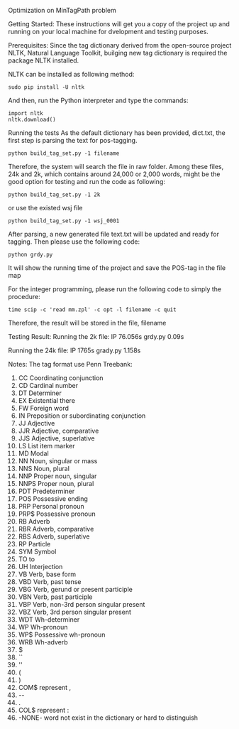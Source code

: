 Optimization on MinTagPath problem

Getting Started:
These instructions will get you a copy of the project up and running on your local machine for dvelopment and testing purposes.

Prerequisites:
Since the tag dictionary derived from the open-source project NLTK, Natural Language Toolkit, builging new tag dictionary is required the package NLTK installed.

NLTK can be installed as following method:
```
sudo pip install -U nltk
```
And then, run the Python interpreter and type the commands:
```
import nltk
nltk.download()
```
Running the tests
As the default dictionary has been provided, dict.txt, the first step is parsing the text for pos-tagging.
```
python build_tag_set.py -1 filename
```
Therefore, the system will search the file in raw folder. Among these files, 24k and 2k, which contains around 24,000 or 2,000 words, might be the good option for testing and run the code as following:
```
python build_tag_set.py -1 2k
```
or use the existed wsj file
```
python build_tag_set.py -1 wsj_0001
```
After parsing, a new generated file text.txt will be updated and ready for tagging. Then please use the following code:
```
python grdy.py
```
It will show the running time of the project and save the POS-tag in the file map

For the integer programming, please run the following code to simply the procedure:
```
time scip -c 'read mm.zpl' -c opt -l filename -c quit
```
Therefore, the result will be stored in the file, filename

Testing Result:
Running the 2k file:
IP 76.056s
grdy.py 0.09s

Running the 24k file:
IP 1765s
grady.py 1.158s


Notes:
The tag format use Penn Treebank:
1.	CC	Coordinating conjunction
2.	CD	Cardinal number
3.	DT	Determiner
4.	EX	Existential there
5.	FW	Foreign word
6.	IN	Preposition or subordinating conjunction
7.	JJ	Adjective
8.	JJR	Adjective, comparative
9.	JJS	Adjective, superlative
10.	LS	List item marker
11.	MD	Modal
12.	NN	Noun, singular or mass
13.	NNS	Noun, plural
14.	NNP	Proper noun, singular
15.	NNPS	Proper noun, plural
16.	PDT	Predeterminer
17.	POS	Possessive ending
18.	PRP	Personal pronoun
19.	PRP$	Possessive pronoun
20.	RB	Adverb
21.	RBR	Adverb, comparative
22.	RBS	Adverb, superlative
23.	RP	Particle
24.	SYM	Symbol
25.	TO	to
26.	UH	Interjection
27.	VB	Verb, base form
28.	VBD	Verb, past tense
29.	VBG	Verb, gerund or present participle
30.	VBN	Verb, past participle
31.	VBP	Verb, non-3rd person singular present
32.	VBZ	Verb, 3rd person singular present
33.	WDT	Wh-determiner
34.	WP	Wh-pronoun
35.	WP$	Possessive wh-pronoun
36.	WRB	Wh-adverb
37. $
38. ``
39. ''
40. (
41. )
42. COM$ represent ,
43. --
44. .
45. COL$ represent :
46. -NONE- word not exist in the dictionary or hard to distinguish 
